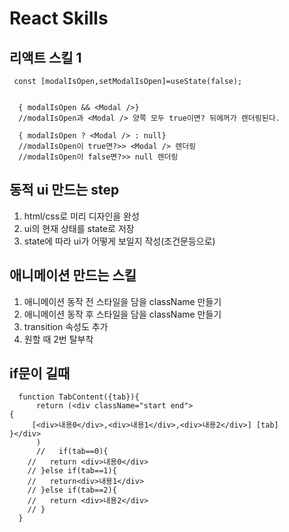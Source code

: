 # React Skills

## 리액트 스킬 1
```
 const [modalIsOpen,setModalIsOpen]=useState(false);
  
  
  { modalIsOpen && <Modal />} 
  //modalIsOpen과 <Modal /> 양쪽 모두 true이면? 뒤에꺼가 렌더링된다. 
  
  { modalIsOpen ? <Modal /> : null} 
  //modalIsOpen이 true면?>> <Modal /> 렌더링
  //modalIsOpen이 false면?>> null 렌더링
  ```

## 동적 ui 만드는 step
1. html/css로 미리 디자인을 완성
2. ui의 현재 상태를 state로 저장
3. state에 따라 ui가 어떻게 보일지 작성(조건문등으로)


## 애니메이션 만드는 스킬 

1. 애니메이션 동작 전 스타일을 담을 className 만들기 
2. 애니메이션 동작 후 스타일을 담을 className 만들기 
3. transition 속성도 추가
4. 원할 때 2번 탈부착


## if문이 길때
```
  function TabContent({tab}){       
      return (<div className="start end">
{
     [<div>내용0</div>,<div>내용1</div>,<div>내용2</div>] [tab]
}</div>
      )
      //   if(tab==0){
    //   return <div>내용0</div>
    // }else if(tab==1){
    //   return<div>내용1</div>
    // }else if(tab==2){
    //   return <div>내용2</div>
    // }
  }
```
